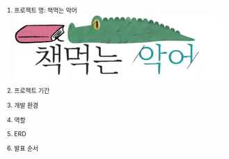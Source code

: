 1. 프로젝트 명: 책먹는 악어
   <img src="/src/main/webapp/resources/img/BEClogo.png" >

   

3. 프로젝트 기간

4. 개발 환경

5. 역할

6. ERD

7. 발표 순서
